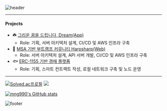 ![header](https://capsule-render.vercel.app/api?type=waving&color=ffd857&height=100&section=header&text=mango&fontColor=f5f5f2&fontSize=90)

----
#### Projects
- ☘️ [그리운 꿈을 드립니다, Dream(App)](https://github.com/KakaoTech-Hackathon-Dream)
  - Role: 기획, 서버 아키텍처 설계, CI/CD 및 AWS 인프라 구축
- 🦭 [MSA 기반 부트캠프 커뮤니티 Harpsharp(Web)](https://github.com/2024KBC10/HarpSharp_SERVER)
  - Role: 서버 아키텍처 설계, API 서버 개발, CI/CD 및 AWS 인프라 구축
- 🐟 [ERC-1155 기반 경매 플랫폼](https://github.com/mng990/ethereum_FisheriesMarket)
  - Role: 기획, 스마트 컨트랙트 작성, 로컬 네트워크 구축 및 노드 운영  

----
[![Solved.ac프로필](http://mazassumnida.wtf/api/v2/generate_badge?boj=mng051)](https://solved.ac/mng051)
<img src="http://mazandi.herokuapp.com/api?handle=mng051&theme=warm"/>

[![mng990's GitHub stats](https://github-readme-stats.vercel.app/api?username=mng990)](https://github.com/mng990/github-readme-stats)

![footer](https://capsule-render.vercel.app/api?type=waving&color=ffd857&height=100&section=footer)



